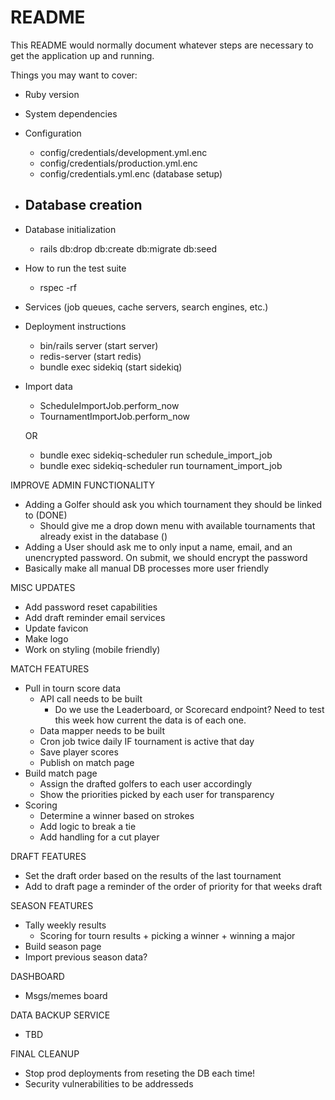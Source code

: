 # README

This README would normally document whatever steps are necessary to get the
application up and running.

Things you may want to cover:

* Ruby version

* System dependencies

* Configuration
    - config/credentials/development.yml.enc
    - config/credentials/production.yml.enc
    - config/credentials.yml.enc (database setup)

* Database creation
    - 

* Database initialization
    - rails db:drop db:create db:migrate db:seed

* How to run the test suite
    - rspec -rf

* Services (job queues, cache servers, search engines, etc.)

* Deployment instructions
    - bin/rails server (start server)
    - redis-server (start redis)
    - bundle exec sidekiq (start sidekiq)

* Import data

    - ScheduleImportJob.perform_now
    - TournamentImportJob.perform_now

    OR 

    - bundle exec sidekiq-scheduler run schedule_import_job
    - bundle exec sidekiq-scheduler run tournament_import_job



IMPROVE ADMIN FUNCTIONALITY 
- Adding a Golfer should ask you which tournament they should be linked to (DONE)
    - Should give me a drop down menu with available tournaments that already exist in the database ()
- Adding a User should ask me to only input a name, email, and an unencrypted password. On submit, we should encrypt the password
- Basically make all manual DB processes more user friendly

MISC UPDATES
- Add password reset capabilities
- Add draft reminder email services
- Update favicon
- Make logo
- Work on styling (mobile friendly)

MATCH FEATURES
- Pull in tourn score data
    - API call needs to be built
        - Do we use the Leaderboard, or Scorecard endpoint? Need to test this week how current the data is of each one.
    - Data mapper needs to be built
    - Cron job twice daily IF tournament is active that day
    - Save player scores
    - Publish on match page
- Build match page
    - Assign the drafted golfers to each user accordingly
    - Show the priorities picked by each user for transparency
- Scoring
    - Determine a winner based on strokes
    - Add logic to break a tie
    - Add handling for a cut player

DRAFT FEATURES
- Set the draft order based on the results of the last tournament
- Add to draft page a reminder of the order of priority for that weeks draft

SEASON FEATURES
- Tally weekly results
    - Scoring for tourn results + picking a winner + winning a major
- Build season page
- Import previous season data?

DASHBOARD
- Msgs/memes board

DATA BACKUP SERVICE
- TBD

FINAL CLEANUP
- Stop prod deployments from reseting the DB each time!
- Security vulnerabilities to be addresseds